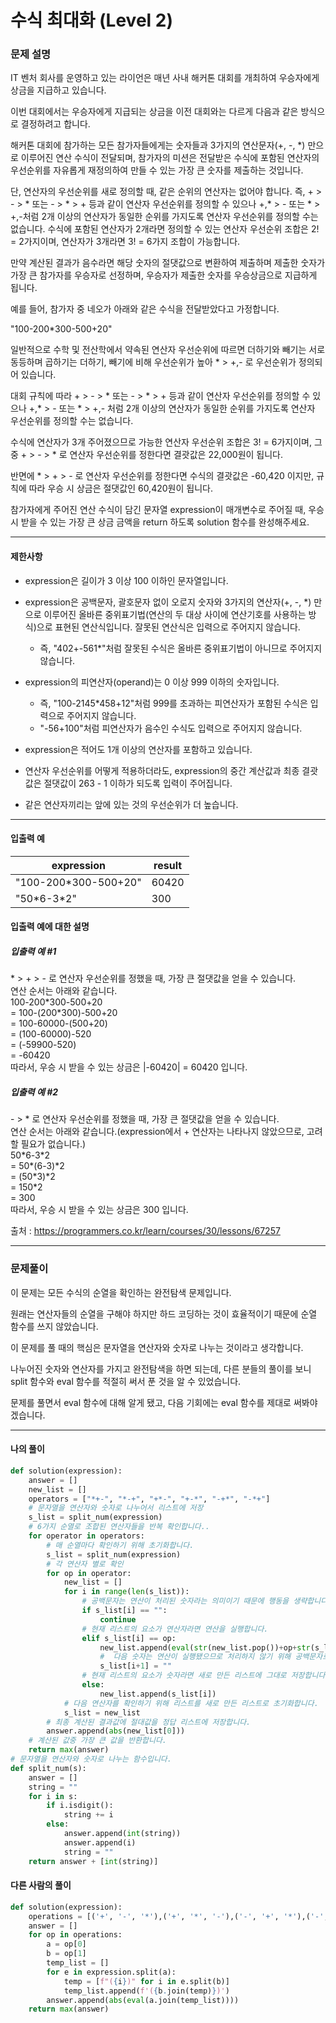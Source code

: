 # 수식 최대화 (Level 2)

### 문제 설명

IT 벤처 회사를 운영하고 있는 라이언은 매년 사내 해커톤 대회를 개최하여 우승자에게 상금을 지급하고 있습니다.   

이번 대회에서는 우승자에게 지급되는 상금을 이전 대회와는 다르게 다음과 같은 방식으로 결정하려고 합니다.   

해커톤 대회에 참가하는 모든 참가자들에게는 숫자들과 3가지의 연산문자(+, -, \*) 만으로 이루어진 연산 수식이 전달되며, 참가자의 미션은 전달받은 수식에 포함된 연산자의 우선순위를 자유롭게 재정의하여 만들 수 있는 가장 큰 숫자를 제출하는 것입니다.   

단, 연산자의 우선순위를 새로 정의할 때, 같은 순위의 연산자는 없어야 합니다. 즉, + > - > \* 또는 - > \* > + 등과 같이 연산자 우선순위를 정의할 수 있으나 +,\* > - 또는 \* > +,-처럼 2개 이상의 연산자가 동일한 순위를 가지도록 연산자 우선순위를 정의할 수는 없습니다. 수식에 포함된 연산자가 2개라면 정의할 수 있는 연산자 우선순위 조합은 2! = 2가지이며, 연산자가 3개라면 3! = 6가지 조합이 가능합니다.   

만약 계산된 결과가 음수라면 해당 숫자의 절댓값으로 변환하여 제출하며 제출한 숫자가 가장 큰 참가자를 우승자로 선정하며, 우승자가 제출한 숫자를 우승상금으로 지급하게 됩니다.   

예를 들어, 참가자 중 네오가 아래와 같은 수식을 전달받았다고 가정합니다.   

"100-200\*300-500+20"   

일반적으로 수학 및 전산학에서 약속된 연산자 우선순위에 따르면 더하기와 빼기는 서로 동등하며 곱하기는 더하기, 빼기에 비해 우선순위가 높아 * > +,- 로 우선순위가 정의되어 있습니다.   

대회 규칙에 따라 + > - > * 또는 - > * > + 등과 같이 연산자 우선순위를 정의할 수 있으나 +,* > - 또는 * > +,- 처럼 2개 이상의 연산자가 동일한 순위를 가지도록 연산자 우선순위를 정의할 수는 없습니다.   

수식에 연산자가 3개 주어졌으므로 가능한 연산자 우선순위 조합은 3! = 6가지이며, 그 중 + > - > * 로 연산자 우선순위를 정한다면 결괏값은 22,000원이 됩니다.   

반면에 * > + > - 로 연산자 우선순위를 정한다면 수식의 결괏값은 -60,420 이지만, 규칙에 따라 우승 시 상금은 절댓값인 60,420원이 됩니다.   

참가자에게 주어진 연산 수식이 담긴 문자열 expression이 매개변수로 주어질 때, 우승 시 받을 수 있는 가장 큰 상금 금액을 return 하도록 solution 함수를 완성해주세요.   

---

#### 제한사항

* expression은 길이가 3 이상 100 이하인 문자열입니다.

* expression은 공백문자, 괄호문자 없이 오로지 숫자와 3가지의 연산자(+, -, \*) 만으로 이루어진 올바른 중위표기법(연산의 두 대상 사이에 연산기호를 사용하는 방식)으로 표현된 연산식입니다. 잘못된 연산식은 입력으로 주어지지 않습니다.
    * 즉, "402+-561\*"처럼 잘못된 수식은 올바른 중위표기법이 아니므로 주어지지 않습니다.

* expression의 피연산자(operand)는 0 이상 999 이하의 숫자입니다.
    * 즉, "100-2145\*458+12"처럼 999를 초과하는 피연산자가 포함된 수식은 입력으로 주어지지 않습니다.
    * "-56+100"처럼 피연산자가 음수인 수식도 입력으로 주어지지 않습니다.

* expression은 적어도 1개 이상의 연산자를 포함하고 있습니다.

* 연산자 우선순위를 어떻게 적용하더라도, expression의 중간 계산값과 최종 결괏값은 절댓값이 263 - 1 이하가 되도록 입력이 주어집니다.

* 같은 연산자끼리는 앞에 있는 것의 우선순위가 더 높습니다.

---

#### 입출력 예

|expression|	result|
|-|-|
|"100-200\*300-500+20"|	60420|
|"50\*6-3\*2"|	300|

#### 입출력 예에 대한 설명

##### 입출력 예 #1

\* > + > - 로 연산자 우선순위를 정했을 때, 가장 큰 절댓값을 얻을 수 있습니다.   
연산 순서는 아래와 같습니다.   
100-200\*300-500+20   
= 100-(200\*300)-500+20   
= 100-60000-(500+20)   
= (100-60000)-520   
= (-59900-520)   
= -60420   
따라서, 우승 시 받을 수 있는 상금은 |-60420| = 60420 입니다.   

##### 입출력 예 #2

\- > \* 로 연산자 우선순위를 정했을 때, 가장 큰 절댓값을 얻을 수 있습니다.   
연산 순서는 아래와 같습니다.(expression에서 + 연산자는 나타나지 않았으므로, 고려할 필요가 없습니다.)   
50\*6-3\*2  
= 50\*(6-3)\*2   
= (50\*3)\*2   
= 150\*2   
= 300   
따라서, 우승 시 받을 수 있는 상금은 300 입니다.   

출처 : https://programmers.co.kr/learn/courses/30/lessons/67257

---

### 문제풀이

이 문제는 모든 수식의 순열을 확인하는 완전탐색 문제입니다.   

원래는 연산자들의 순열을 구해야 하지만 하드 코딩하는 것이 효율적이기 때문에 순열 함수를 쓰지 않았습니다.   

이 문제를 풀 때의 핵심은 문자열을 연산자와 숫자로 나누는 것이라고 생각합니다.  

나누어진 숫자와 연산자를 가지고 완전탐색을 하면 되는데, 다른 분들의 풀이를 보니 split 함수와 eval 함수를 적절히 써서 푼 것을 알 수 있었습니다.   

문제를 풀면서 eval 함수에 대해 알게 됐고, 다음 기회에는 eval 함수를 제대로 써봐야겠습니다.

---

#### 나의 풀이

~~~python
def solution(expression):
    answer = []
    new_list = []
    operators = ["*+-", "*-+", "+*-", "+-*", "-+*", "-*+"]
    # 문자열을 연산자와 숫자로 나누어서 리스트에 저장
    s_list = split_num(expression)
    # 6가지 순열로 조합된 연산자들을 반복 확인합니다..
    for operator in operators:
        # 매 순열마다 확인하기 위해 초기화합니다.
        s_list = split_num(expression)
        # 각 연산자 별로 확인
        for op in operator:
            new_list = []
            for i in range(len(s_list)):
                # 공백문자는 연산이 처리된 숫자라는 의미이기 때문에 행동을 생략합니다.
                if s_list[i] == "":
                    continue
                # 현재 리스트의 요소가 연산자라면 연산을 실행합니다.
                elif s_list[i] == op:
                    new_list.append(eval(str(new_list.pop())+op+str(s_list[i+1])))
                    #  다음 숫자는 연산이 실행됐으므로 처리하지 않기 위해 공백문자로 변경합니다.
                    s_list[i+1] = ""
                # 현재 리스트의 요소가 숫자라면 새로 만든 리스트에 그대로 저장합니다.
                else:
                    new_list.append(s_list[i])
            # 다음 연산자를 확인하기 위해 리스트를 새로 만든 리스트로 초기화합니다.
            s_list = new_list
        # 최종 계산된 결과값에 절대값을 정답 리스트에 저장합니다.
        answer.append(abs(new_list[0]))
    # 계산된 값중 가장 큰 값을 반환합니다.
    return max(answer)
# 문자열을 연산자와 숫자로 나누는 함수입니다.
def split_num(s):
    answer = []
    string = ""
    for i in s:
        if i.isdigit():
            string += i
        else:
            answer.append(int(string))
            answer.append(i)
            string = ""
    return answer + [int(string)]
~~~

#### 다른 사람의 풀이

~~~python
def solution(expression):
    operations = [('+', '-', '*'),('+', '*', '-'),('-', '+', '*'),('-', '*', '+'),('*', '+', '-'),('*', '-', '+')]
    answer = []
    for op in operations:
        a = op[0]
        b = op[1]
        temp_list = []
        for e in expression.split(a):
            temp = [f"({i})" for i in e.split(b)]
            temp_list.append(f'({b.join(temp)})')
        answer.append(abs(eval(a.join(temp_list))))
    return max(answer)
~~~

